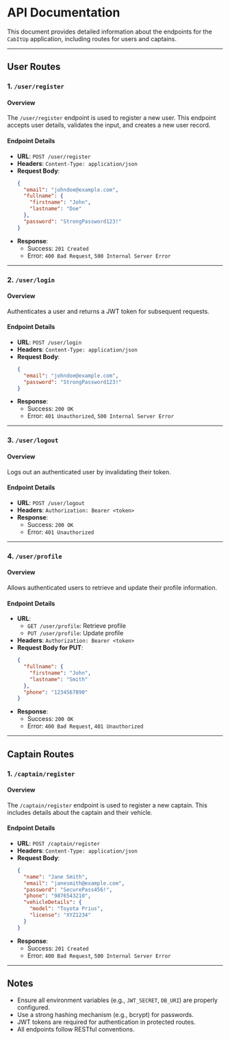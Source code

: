 
# API Documentation

This document provides detailed information about the endpoints for the `CabItUp` application, including routes for users and captains.

---

## User Routes

### 1. `/user/register`

#### **Overview**

The `/user/register` endpoint is used to register a new user. This endpoint accepts user details, validates the input, and creates a new user record.

#### **Endpoint Details**

- **URL**: `POST /user/register`
- **Headers**: `Content-Type: application/json`
- **Request Body**:
  ```json
  {
    "email": "johndoe@example.com",
    "fullname": {
      "firstname": "John",
      "lastname": "Doe"
    },
    "password": "StrongPassword123!"
  }
  ```
- **Response**:
  - Success: `201 Created`
  - Error: `400 Bad Request`, `500 Internal Server Error`

---

### 2. `/user/login`

#### **Overview**

Authenticates a user and returns a JWT token for subsequent requests.

#### **Endpoint Details**

- **URL**: `POST /user/login`
- **Headers**: `Content-Type: application/json`
- **Request Body**:
  ```json
  {
    "email": "johndoe@example.com",
    "password": "StrongPassword123!"
  }
  ```
- **Response**:
  - Success: `200 OK`
  - Error: `401 Unauthorized`, `500 Internal Server Error`

---

### 3. `/user/logout`

#### **Overview**

Logs out an authenticated user by invalidating their token.

#### **Endpoint Details**

- **URL**: `POST /user/logout`
- **Headers**: `Authorization: Bearer <token>`
- **Response**:
  - Success: `200 OK`
  - Error: `401 Unauthorized`

---

### 4. `/user/profile`

#### **Overview**

Allows authenticated users to retrieve and update their profile information.

#### **Endpoint Details**

- **URL**: 
  - `GET /user/profile`: Retrieve profile
  - `PUT /user/profile`: Update profile
- **Headers**: `Authorization: Bearer <token>`
- **Request Body for PUT**:
  ```json
  {
    "fullname": {
      "firstname": "John",
      "lastname": "Smith"
    },
    "phone": "1234567890"
  }
  ```
- **Response**:
  - Success: `200 OK`
  - Error: `400 Bad Request`, `401 Unauthorized`

---

## Captain Routes

### 1. `/captain/register`

#### **Overview**

The `/captain/register` endpoint is used to register a new captain. This includes details about the captain and their vehicle.

#### **Endpoint Details**

- **URL**: `POST /captain/register`
- **Headers**: `Content-Type: application/json`
- **Request Body**:
  ```json
  {
    "name": "Jane Smith",
    "email": "janesmith@example.com",
    "password": "SecurePass456!",
    "phone": "9876543210",
    "vehicleDetails": {
      "model": "Toyota Prius",
      "license": "XYZ1234"
    }
  }
  ```
- **Response**:
  - Success: `201 Created`
  - Error: `400 Bad Request`, `500 Internal Server Error`

---

## Notes

- Ensure all environment variables (e.g., `JWT_SECRET`, `DB_URI`) are properly configured.
- Use a strong hashing mechanism (e.g., bcrypt) for passwords.
- JWT tokens are required for authentication in protected routes.
- All endpoints follow RESTful conventions.
